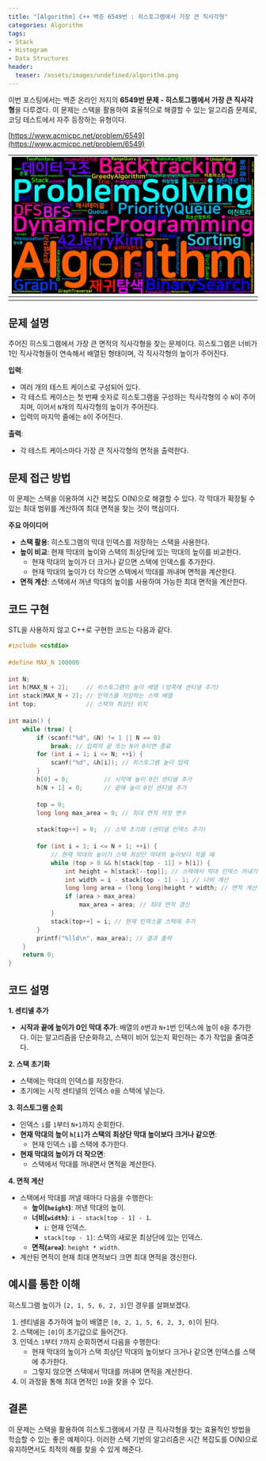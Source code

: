 ```yaml
---
title: "[Algorithm] C++ 백준 6549번 : 히스토그램에서 가장 큰 직사각형"
categories: Algorithm
tags:
- Stack
- Histogram
- Data Structures 
header:
  teaser: /assets/images/undefined/algorithm.png
---
```


이번 포스팅에서는 백준 온라인 저지의 **6549번 문제 - 히스토그램에서 가장 큰 직사각형**을 다루겠다. 이 문제는 스택을 활용하여 효율적으로 해결할 수 있는 알고리즘 문제로, 코딩 테스트에서 자주 등장하는 유형이다.

[https://www.acmicpc.net/problem/6549](https://www.acmicpc.net/problem/6549)

|![](/assets/images/undefined/algorithm.png)|
|:---:|
||

## 문제 설명

주어진 히스토그램에서 가장 큰 면적의 직사각형을 찾는 문제이다. 히스토그램은 너비가 1인 직사각형들이 연속해서 배열된 형태이며, 각 직사각형의 높이가 주어진다.

**입력**:

- 여러 개의 테스트 케이스로 구성되어 있다.
- 각 테스트 케이스는 첫 번째 숫자로 히스토그램을 구성하는 직사각형의 수 `N`이 주어지며, 이어서 `N`개의 직사각형의 높이가 주어진다.
- 입력의 마지막 줄에는 `0`이 주어진다.

**출력**:

- 각 테스트 케이스마다 가장 큰 직사각형의 면적을 출력한다.

## 문제 접근 방법

이 문제는 스택을 이용하여 시간 복잡도 O(N)으로 해결할 수 있다. 각 막대가 확장될 수 있는 최대 범위를 계산하여 최대 면적을 찾는 것이 핵심이다.

**주요 아이디어**

- **스택 활용**: 히스토그램의 막대 인덱스를 저장하는 스택을 사용한다.
- **높이 비교**: 현재 막대의 높이와 스택의 최상단에 있는 막대의 높이를 비교한다.
  - 현재 막대의 높이가 더 크거나 같으면 스택에 인덱스를 추가한다.
  - 현재 막대의 높이가 더 작으면 스택에서 막대를 꺼내며 면적을 계산한다.
- **면적 계산**: 스택에서 꺼낸 막대의 높이를 사용하여 가능한 최대 면적을 계산한다.

## 코드 구현

STL을 사용하지 않고 C++로 구현한 코드는 다음과 같다.

```cpp
#include <cstdio>

#define MAX_N 100000

int N;
int h[MAX_N + 2];     // 히스토그램의 높이 배열 (양쪽에 센티넬 추가)
int stack[MAX_N + 2]; // 인덱스를 저장하는 스택 배열
int top;              // 스택의 최상단 위치

int main() {
    while (true) {
        if (scanf("%d", &N) != 1 || N == 0)
            break; // 입력의 끝 또는 N이 0이면 종료
        for (int i = 1; i <= N; ++i) {
            scanf("%d", &h[i]); // 히스토그램 높이 입력
        }
        h[0] = 0;          // 시작에 높이 0인 센티넬 추가
        h[N + 1] = 0;      // 끝에 높이 0인 센티넬 추가

        top = 0;
        long long max_area = 0; // 최대 면적 저장 변수

        stack[top++] = 0;  // 스택 초기화 (센티넬 인덱스 추가)

        for (int i = 1; i <= N + 1; ++i) {
            // 현재 막대의 높이가 스택 최상단 막대의 높이보다 작을 때
            while (top > 0 && h[stack[top - 1]] > h[i]) {
                int height = h[stack[--top]]; // 스택에서 막대 인덱스 꺼내기
                int width = i - stack[top - 1] - 1; // 너비 계산
                long long area = (long long)height * width; // 면적 계산
                if (area > max_area)
                    max_area = area; // 최대 면적 갱신
            }
            stack[top++] = i; // 현재 인덱스를 스택에 추가
        }
        printf("%lld\n", max_area); // 결과 출력
    }
    return 0;
}
```

## 코드 설명

**1. 센티넬 추가**

- **시작과 끝에 높이가 0인 막대 추가**: 배열의 `0`번과 `N+1`번 인덱스에 높이 `0`을 추가한다. 이는 알고리즘을 단순화하고, 스택이 비어 있는지 확인하는 추가 작업을 줄여준다.

**2. 스택 초기화**

- 스택에는 막대의 인덱스를 저장한다.
- 초기에는 시작 센티넬의 인덱스 `0`을 스택에 넣는다.

**3. 히스토그램 순회**

- 인덱스 `i`를 `1`부터 `N+1`까지 순회한다.
- **현재 막대의 높이 `h[i]`가 스택의 최상단 막대 높이보다 크거나 같으면**:
  - 현재 인덱스 `i`를 스택에 추가한다.
- **현재 막대의 높이가 더 작으면**:
  - 스택에서 막대를 꺼내면서 면적을 계산한다.

**4. 면적 계산**

- 스택에서 막대를 꺼낼 때마다 다음을 수행한다:
  - **높이(`height`)**: 꺼낸 막대의 높이.
  - **너비(`width`)**: `i - stack[top - 1] - 1`.
    - `i`: 현재 인덱스.
    - `stack[top - 1]`: 스택의 새로운 최상단에 있는 인덱스.
  - **면적(`area`)**: `height * width`.
- 계산된 면적이 현재 최대 면적보다 크면 최대 면적을 갱신한다.

## 예시를 통한 이해

히스토그램 높이가 `[2, 1, 5, 6, 2, 3]`인 경우를 살펴보겠다.

1. 센티넬을 추가하여 높이 배열은 `[0, 2, 1, 5, 6, 2, 3, 0]`이 된다.
2. 스택에는 `[0]`이 초기값으로 들어간다.
3. 인덱스 `1`부터 `7`까지 순회하면서 다음을 수행한다:
   - 현재 막대의 높이가 스택 최상단 막대의 높이보다 크거나 같으면 인덱스를 스택에 추가한다.
   - 그렇지 않으면 스택에서 막대를 꺼내며 면적을 계산한다.
4. 이 과정을 통해 최대 면적인 `10`을 찾을 수 있다.

## 결론

이 문제는 스택을 활용하여 히스토그램에서 가장 큰 직사각형을 찾는 효율적인 방법을 학습할 수 있는 좋은 예제이다. 이러한 스택 기반의 알고리즘은 시간 복잡도를 O(N)으로 유지하면서도 최적의 해를 찾을 수 있게 해준다.
